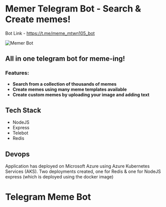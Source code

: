 # Memer Telegram Bot - Search &amp; Create memes!

Bot Link - https://t.me/meme_mtwn105_bot

![Memer Bot](https://user-images.githubusercontent.com/12975481/155880694-8ee48292-0179-47fd-8899-c5328628e141.jpg)

## All in one telegram bot for meme-ing!

### Features:
- **Search from a collection of thousands of memes**
- **Create memes using many meme templates available**
- **Create custom memes by uploading your image and adding text**

## Tech Stack

- NodeJS
- Express
- Telebot
- Redis

## Devops

Application has deployed on Microsoft Azure using Azure Kubernetes Services (AKS).
Two deployments created, one for Redis & one for NodeJS express (which is deployed using the docker image)

# Telegram Meme Bot


